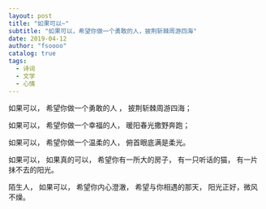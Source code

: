 ```yaml
---
layout: post
title: "如果可以~"
subtitle: "如果可以，希望你做一个勇敢的人，披荆斩棘周游四海"
date: 2019-04-12 
author: "fsoooo"
catalog: true
tags:
  - 诗词
  - 文学
  - 心情
---
```


如果可以，
希望你做一个勇敢的人 ，
披荆斩棘周游四海；

如果可以，
希望你做一个幸福的人，
暖阳春光撒野奔跑；

如果可以，
希望你做一个温柔的人，
俯首眼底满是柔光。


如果可以，
如果真的可以，
希望你有一所大的房子，
有一只听话的猫，
有一片抹不去的阳光。

陌生人，
如果可以，
希望你内心澄澈，
希望与你相遇的那天，
阳光正好，微风不燥。
